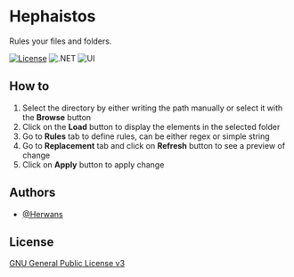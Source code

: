 # Hephaistos

Rules your files and folders.

[![License](https://img.shields.io/badge/License-GPL%20v3-yellow.svg)](https://opensource.org/licenses/)
![.NET](https://img.shields.io/badge/.NET-8.0-blue)
![UI](https://img.shields.io/badge/UI-WPF-blue)
## How to

1. Select the directory by either writing the path manually or select it with the **Browse** button
2. Click on the **Load** button to display the elements in the selected folder
3. Go to **Rules** tab to define rules, can be either regex or simple string
4. Go to **Replacement** tab and click on **Refresh** button to see a preview of change
5. Click on **Apply** button to apply change
## Authors

- [@Herwans](https://www.github.com/Herwans)


## License

[GNU General Public License v3](https://choosealicense.com/licenses/gpl-3.0/#)

